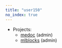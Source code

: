 ```yaml
---
title: "user150"
no_index: true
---
```


* Projects:
  * [medoc](/projects/medoc/) (admin)
  * [mlblocks](/projects/mlblocks/) (admin)